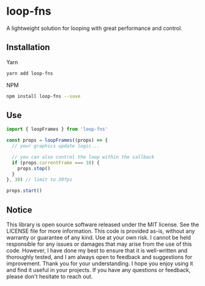 <!-- infuser start header -->  
# loop-fns  
A lightweight solution for looping with great performance and control.  
<!-- infuser end header -->

<!-- infuser start installation -->  
## Installation  
Yarn  
```bash  
yarn add loop-fns  
```  
NPM  
```bash  
npm install loop-fns --save  
```  
<!-- infuser end installation -->

<!-- infuser start usage -->
<!-- infuser end usage -->

## Use

```typescript
import { loopFrames } from 'loop-fns'

const props = loopFrames((props) => {
  // your graphics update logic...

  // you can also control the loop within the callback
  if (props.currentFrame === 10) {
    props.stop()
  }
}, 30) // limit to 30fps

props.start()
```

<!-- infuser start development -->
<!-- infuser end development -->

<!-- infuser start footer -->  
## Notice  
This library is open source software released under the MIT license. See the LICENSE file for more information. This code is provided as-is, without any warranty or guarantee of any kind. Use at your own risk. I cannot be held responsible for any issues or damages that may arise from the use of this code. However, I have done my best to ensure that it is well-written and thoroughly tested, and I am always open to feedback and suggestions for improvement. Thank you for your understanding. I hope you enjoy using it and find it useful in your projects. If you have any questions or feedback, please don't hesitate to reach out.  
<!-- infuser end footer -->
